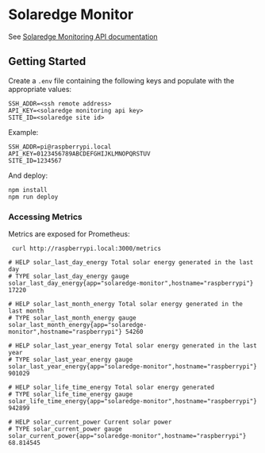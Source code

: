 # Solaredge Monitor
See [Solaredge Monitoring API documentation](https://knowledge-center.solaredge.com/sites/kc/files/se_monitoring_api.pdf)

## Getting Started
Create a `.env` file containing the following keys and populate with the appropriate values:
```
SSH_ADDR=<ssh remote address>
API_KEY=<solaredge monitoring api key>
SITE_ID=<solaredge site id>
```

Example:
```
SSH_ADDR=pi@raspberrypi.local
API_KEY=0123456789ABCDEFGHIJKLMNOPQRSTUV
SITE_ID=1234567
```

And deploy:
```shell
npm install
npm run deploy
```


### Accessing Metrics
Metrics are exposed for Prometheus:

```shell
 curl http://raspberrypi.local:3000/metrics
```

```
# HELP solar_last_day_energy Total solar energy generated in the last day
# TYPE solar_last_day_energy gauge
solar_last_day_energy{app="solaredge-monitor",hostname="raspberrypi"} 17220

# HELP solar_last_month_energy Total solar energy generated in the last month
# TYPE solar_last_month_energy gauge
solar_last_month_energy{app="solaredge-monitor",hostname="raspberrypi"} 54260

# HELP solar_last_year_energy Total solar energy generated in the last year
# TYPE solar_last_year_energy gauge
solar_last_year_energy{app="solaredge-monitor",hostname="raspberrypi"} 901029

# HELP solar_life_time_energy Total solar energy generated
# TYPE solar_life_time_energy gauge
solar_life_time_energy{app="solaredge-monitor",hostname="raspberrypi"} 942899

# HELP solar_current_power Current solar power
# TYPE solar_current_power gauge
solar_current_power{app="solaredge-monitor",hostname="raspberrypi"} 68.814545
```